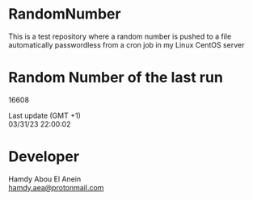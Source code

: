 # RandomNumber    
This is a test repository where a random number is pushed to a file automatically passwordless from a cron job in my Linux CentOS server    
# Random Number of the last run   
16608
      
Last update (GMT +1)    
03/31/23 22:00:02
# Developer    
Hamdy Abou El Anein   
hamdy.aea@protonmail.com
